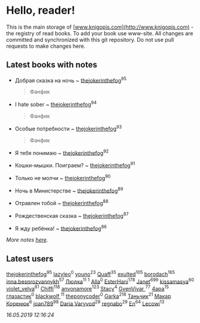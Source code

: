 # Hello, reader!
This is the main storage of [www.knigopis.com](http://www.knigopis.com) - the registry of read books.
To add your book use www-site. All changes are committed and synchronized with this git repository.
Do not use pull requests to make changes here.


## Latest books with notes
* Добрая сказка на ночь ~ [thejokerinthefog](users/317/317244423-vkontakte)<sup>95</sup>
    > Фанфик

* I hate sober ~ [thejokerinthefog](users/317/317244423-vkontakte)<sup>94</sup>
    > Фанфик

* Особые потребности ~ [thejokerinthefog](users/317/317244423-vkontakte)<sup>93</sup>
    > Фанфик

* Я тебя понимаю ~ [thejokerinthefog](users/317/317244423-vkontakte)<sup>92</sup>

* Кошки-мышки. Поиграем? ~ [thejokerinthefog](users/317/317244423-vkontakte)<sup>91</sup>

* Только не молчи ~ [thejokerinthefog](users/317/317244423-vkontakte)<sup>90</sup>

* Ночь в Министерстве ~ [thejokerinthefog](users/317/317244423-vkontakte)<sup>89</sup>

* Отравлен тобой ~ [thejokerinthefog](users/317/317244423-vkontakte)<sup>88</sup>

* Рождественская сказка ~ [thejokerinthefog](users/317/317244423-vkontakte)<sup>87</sup>

* Я жду ребёнка! ~ [thejokerinthefog](users/317/317244423-vkontakte)<sup>86</sup>


_More notes [here](latest_books_with_notes.md)._


## Latest users
[thejokerinthefog](users/317/317244423-vkontakte)<sup>95</sup> 
[lazyleo](users/116/116845519572391639637-google)<sup>0</sup> 
[youno](users/302/302928912-vkontakte)<sup>23</sup> 
[Quaff](users/122/12267158-vkontakte)<sup>35</sup> 
[exulted](users/100/100599204551896265722-google)<sup>105</sup> 
[borodach](users/157/15706320-vkontakte)<sup>165</sup> 
[inna.besprozvannykh](users/733/73323849-yandex)<sup>57</sup> 
[Людка](users/111/111038749-vkontakte)<sup>11</sup> 
[](users/114/114792281744850455512-google)<sup>1</sup> 
[Alla](users/103/103352250712959229257-google)<sup>0</sup> 
[EsterHani](users/305/30558181-vkontakte)<sup>178</sup> 
[Janet](users/108/108113656204404967440-google)<sup>699</sup> 
[kissamasya](users/684/68439978-vkontakte)<sup>60</sup> 
[violet_velva](users/116/116961712580551399099-google)<sup>61</sup> 
[Chiffi](users/105/105831994080785626680-google)<sup>118</sup> 
[anvonamore](users/595/5957175-vkontakte)<sup>123</sup> 
[Stacy](users/309/30902475-vkontakte)<sup>4</sup> 
[GvenVivar ](users/158/158266434925901-facebook)<sup>77</sup> 
[4apa](users/117/117392596378069249667-google)<sup>15</sup> 
[глазастик](users/115/115257673890455357280-google)<sup>0</sup> 
[blackwolf ](users/236/236639644-vkontakte)<sup>11</sup> 
[theponycoder](users/195/195144442-vkontakte)<sup>0</sup> 
[Garka](users/115/115753719718250012620-google)<sup>218</sup> 
[Таньчик](users/209/2096581563762610-facebook)<sup>21</sup> 
[Макар Коренюк](users/126/126368737-vkontakte)<sup>6</sup> 
[joan789](users/240/2401650-vkontakte)<sup>98</sup> 
[Daria Varyvod](users/829/829893410524253-facebook)<sup>29</sup> 
[regnabo](users/870/870059322-yandex)<sup>29</sup> 
[En](users/333/333646551-vkontakte)<sup>64</sup> 
[Lecowi](users/521/521873425-vkontakte)<sup>13</sup> 


_16.05.2019 12:16:24_
